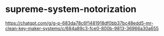 # supreme-system-notorization
https://chatgpt.com/g/g-p-683da78c6f1481918df0bb37bc48edd5-mr-clean-key-maker-systems/c/684a89c3-fce0-800b-9813-36966a30a655
